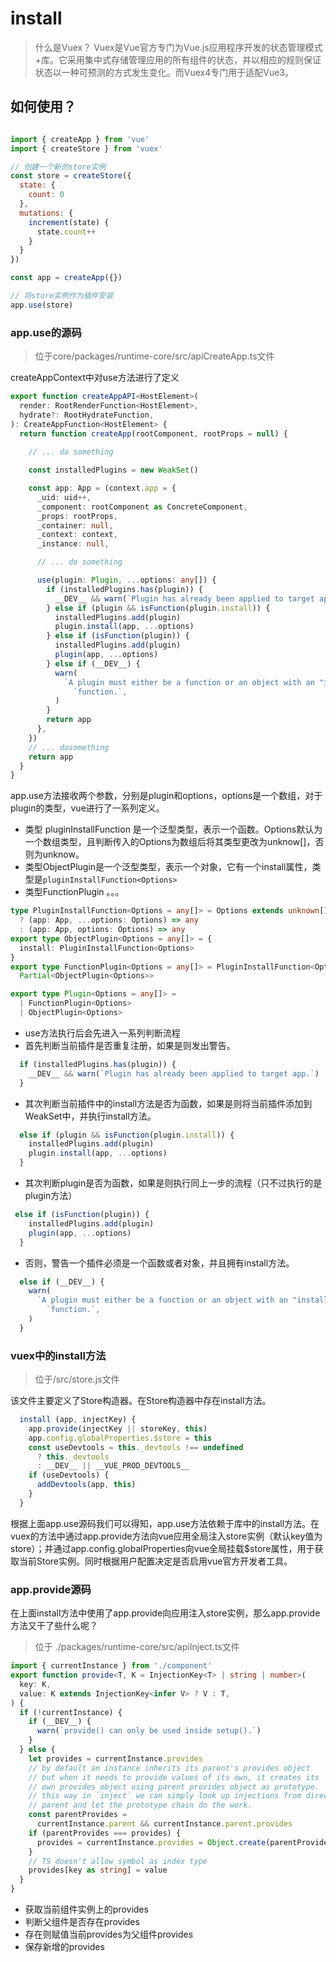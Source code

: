 # install

>什么是Vuex？
Vuex是Vue官方专门为Vue.js应用程序开发的状态管理模式+库。它采用集中式存储管理应用的所有组件的状态，并以相应的规则保证状态以一种可预测的方式发生变化。而Vuex4专门用于适配Vue3。

## 如何使用？

```js

import { createApp } from 'vue'
import { createStore } from 'vuex'

// 创建一个新的store实例
const store = createStore({
  state: {
    count: 0
  },
  mutations: {
    increment(state) {
      state.count++
    }
  }
})

const app = createApp({})

// 将store实例作为插件安装
app.use(store)
```

### app.use的源码

>位于core/packages/runtime-core/src/apiCreateApp.ts文件

createAppContext中对use方法进行了定义

```ts
export function createAppAPI<HostElement>(
  render: RootRenderFunction<HostElement>,
  hydrate?: RootHydrateFunction,
): CreateAppFunction<HostElement> {
  return function createApp(rootComponent, rootProps = null) {
    
    // ... do something

    const installedPlugins = new WeakSet()

    const app: App = (context.app = {
      _uid: uid++,
      _component: rootComponent as ConcreteComponent,
      _props: rootProps,
      _container: null,
      _context: context,
      _instance: null,

      // ... do something

      use(plugin: Plugin, ...options: any[]) {
        if (installedPlugins.has(plugin)) {
          __DEV__ && warn(`Plugin has already been applied to target app.`)
        } else if (plugin && isFunction(plugin.install)) {
          installedPlugins.add(plugin)
          plugin.install(app, ...options)
        } else if (isFunction(plugin)) {
          installedPlugins.add(plugin)
          plugin(app, ...options)
        } else if (__DEV__) {
          warn(
            `A plugin must either be a function or an object with an "install" ` +
              `function.`,
          )
        }
        return app
      },
    })
    // ... dosomething
    return app
  }
}
```

app.use方法接收两个参数，分别是plugin和options，options是一个数组，对于plugin的类型，vue进行了一系列定义。

- 类型 pluginInstallFunction 是一个泛型类型，表示一个函数。Options默认为一个数组类型，且判断传入的Options为数组后将其类型更改为unknow[]，否则为unknow。
- 类型ObjectPlugin是一个泛型类型，表示一个对象，它有一个install属性，类型是```pluginInstallFunction<Options>```
- 类型FunctionPlugin 。。。

```ts
type PluginInstallFunction<Options = any[]> = Options extends unknown[]
  ? (app: App, ...options: Options) => any
  : (app: App, options: Options) => any
export type ObjectPlugin<Options = any[]> = {
  install: PluginInstallFunction<Options>
}
export type FunctionPlugin<Options = any[]> = PluginInstallFunction<Options> &
  Partial<ObjectPlugin<Options>>

export type Plugin<Options = any[]> =
  | FunctionPlugin<Options>
  | ObjectPlugin<Options>
```

- use方法执行后会先进入一系列判断流程
- 首先判断当前插件是否重复注册，如果是则发出警告。

```js
  if (installedPlugins.has(plugin)) {
    __DEV__ && warn(`Plugin has already been applied to target app.`)
  } 
```

- 其次判断当前插件中的install方法是否为函数，如果是则将当前插件添加到WeakSet中，并执行install方法。

```js
  else if (plugin && isFunction(plugin.install)) {
    installedPlugins.add(plugin)
    plugin.install(app, ...options)
  }
```

- 其次判断plugin是否为函数，如果是则执行同上一步的流程（只不过执行的是plugin方法）

```js
 else if (isFunction(plugin)) {
    installedPlugins.add(plugin)
    plugin(app, ...options)
  }
```

- 否则，警告一个插件必须是一个函数或者对象，并且拥有install方法。

```js
  else if (__DEV__) {
    warn(
      `A plugin must either be a function or an object with an "install" ` +
        `function.`,
    )
  }
```

### vuex中的install方法

> 位于/src/store.js文件

该文件主要定义了Store构造器。在Store构造器中存在install方法。

```ts
  install (app, injectKey) {
    app.provide(injectKey || storeKey, this)
    app.config.globalProperties.$store = this
    const useDevtools = this._devtools !== undefined
      ? this._devtools
      : __DEV__ || __VUE_PROD_DEVTOOLS__
    if (useDevtools) {
      addDevtools(app, this)
    }
  }
```

根据上面app.use源码我们可以得知，app.use方法依赖于库中的install方法。在vuex的方法中通过app.provide方法向vue应用全局注入store实例（默认key值为store）；并通过app.config.globalProperties向vue全局挂载$store属性，用于获取当前Store实例。同时根据用户配置决定是否启用vue官方开发者工具。


### app.provide源码

在上面install方法中使用了app.provide向应用注入store实例，那么app.provide方法又干了些什么呢？

> 位于 ./packages/runtime-core/src/apiInject.ts文件

```ts
import { currentInstance } from './component'
export function provide<T, K = InjectionKey<T> | string | number>(
  key: K,
  value: K extends InjectionKey<infer V> ? V : T,
) {
  if (!currentInstance) {
    if (__DEV__) {
      warn(`provide() can only be used inside setup().`)
    }
  } else {
    let provides = currentInstance.provides
    // by default an instance inherits its parent's provides object
    // but when it needs to provide values of its own, it creates its
    // own provides object using parent provides object as prototype.
    // this way in `inject` we can simply look up injections from direct
    // parent and let the prototype chain do the work.
    const parentProvides =
      currentInstance.parent && currentInstance.parent.provides
    if (parentProvides === provides) {
      provides = currentInstance.provides = Object.create(parentProvides)
    }
    // TS doesn't allow symbol as index type
    provides[key as string] = value
  }
}
```

- 获取当前组件实例上的provides
- 判断父组件是否存在provides
- 存在则赋值当前provides为父组件provides
- 保存新增的provides


